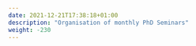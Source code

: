 ```yaml
---
date: 2021-12-21T17:38:18+01:00
description: "Organisation of monthly PhD Seminars"
weight: -230
---
```

